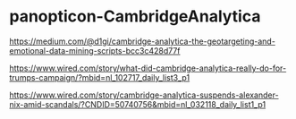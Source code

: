 # panopticon-CambridgeAnalytica

https://medium.com/@d1gi/cambridge-analytica-the-geotargeting-and-emotional-data-mining-scripts-bcc3c428d77f

https://www.wired.com/story/what-did-cambridge-analytica-really-do-for-trumps-campaign/?mbid=nl_102717_daily_list3_p1

https://www.wired.com/story/cambridge-analytica-suspends-alexander-nix-amid-scandals/?CNDID=50740756&mbid=nl_032118_daily_list1_p1
